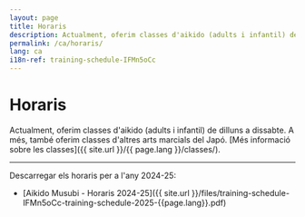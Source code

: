 ```yaml
---
layout: page
title: Horaris
description: Actualment, oferim classes d'aikido (adults i infantil) de dilluns a dissabte. A més, també oferim classes d'altres arts marcials del Japó.
permalink: /ca/horaris/
lang: ca
i18n-ref: training-schedule-IFMn5oCc
---
```


# Horaris

Actualment, oferim classes d'aikido (adults i infantil) de dilluns a dissabte. A més, també oferim classes d'altres arts marcials del Japó. [Més informació sobre les classes]({{ site.url }}/{{ page.lang }}/classes/).

<hr>

<div id='calendar'></div>

Descarregar els horaris per a l'any 2024-25:

* [Aikido Musubi - Horaris 2024-25]({{ site.url }}/files/training-schedule-IFMn5oCc-training-schedule-2025-{{page.lang}}.pdf)
